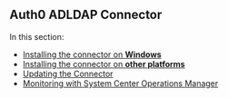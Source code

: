 ## Auth0 ADLDAP Connector

In this section:

-  [Installing the connector on **Windows**](@@env.BASE_URL@@/connector/install)
-  [Installing the connector on **other platforms**](@@env.BASE_URL@@/connector/install-other-platforms)
-  [Updating the Connector](@@env.BASE_URL@@/connector/update)
-  [Monitoring with System Center Operations Manager](@@env.BASE_URL@@/connector/scom-monitoring)
